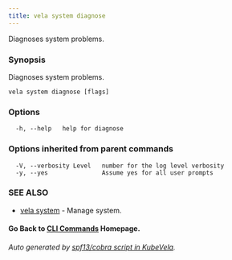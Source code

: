 ```yaml
---
title: vela system diagnose
---
```


Diagnoses system problems.

### Synopsis

Diagnoses system problems.

```
vela system diagnose [flags]
```

### Options

```
  -h, --help   help for diagnose
```

### Options inherited from parent commands

```
  -V, --verbosity Level   number for the log level verbosity
  -y, --yes               Assume yes for all user prompts
```

### SEE ALSO

* [vela system](vela_system.md)	 - Manage system.

#### Go Back to [CLI Commands](vela.md) Homepage.


###### Auto generated by [spf13/cobra script in KubeVela](https://github.com/kubevela/kubevela/tree/master/hack/docgen).

